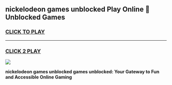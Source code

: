 
## nickelodeon games unblocked Play Online 👋 Unblocked Games
<h3>
<a href="https://premium.freeplayer.one?title=nickelodeon_games_unblocked&ref=19F">CLICK TO PLAY</a></h3>
<hr>

<h3>
<a href="https://premium.freeplayer.one?title=nickelodeon_games_unblocked&ref=19F">CLICK 2 PLAY</a>
  
</h3>

<a href="https://premium.freeplayer.one?title=nickelodeon_games_unblocked&ref=19F"><img src="https://clearcache.store/games.png"></a>


**nickelodeon games unblocked games unblocked: Your Gateway to Fun and Accessible Online Gaming**
